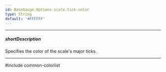 ```yaml
---
id: BaseGauge.Options.scale.tick.color
type: String
default: '#FFFFFF'
---
```

---
##### shortDescription
Specifies the color of the scale's major ticks.

---
#include common-colorlist